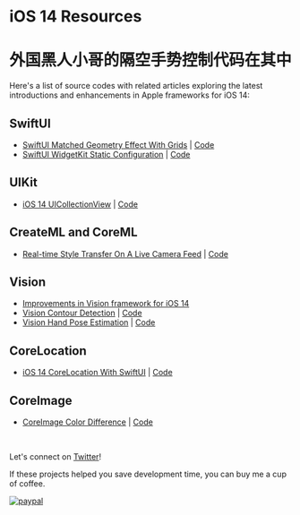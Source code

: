 # iOS 14 Resources

# 外国黑人小哥的隔空手势控制代码在其中

Here's a list of source codes with related articles exploring the latest introductions and enhancements in Apple frameworks for iOS 14:

## SwiftUI
* [SwiftUI Matched Geometry Effect With Grids](https://medium.com/better-programming/swiftuis-matchgeometryeffect-in-ios-14-ab701b2c99c3?source=friends_link&sk=04262ebfa8cd8324385710ac8725b855) | [Code](https://github.com/anupamchugh/iOS14-Resources/tree/master/SwiftUIMatchedGeometryEffect)
* [SwiftUI WidgetKit Static Configuration](https://medium.com/better-programming/introducing-ios-14-widgetkit-with-swiftui-a9cc473caa24?source=friends_link&sk=1784eafe9cb70a34d9b04a14942e82e7) | [Code](https://github.com/anupamchugh/iOS14-Resources/tree/master/iOS14WidgetKitStaticConfiguration)

## UIKit
* [iOS 14 UICollectionView](https://medium.com/better-programming/whats-new-in-ios-14s-uicollectionview-3c02b63f7a0f) | [Code](https://github.com/anupamchugh/iOS14-Resources/tree/master/iOSUICollectionView)

## CreateML and CoreML
* [Real-time Style Transfer On A Live Camera Feed](https://heartbeat.fritz.ai/train-and-run-a-create-ml-style-transfer-model-in-an-ios-camera-application-84aab3b85458) | [Code](https://github.com/anupamchugh/iOS14-Resources/tree/master/CreateMLVideoStyleTransfer)


## Vision
* [Improvements in Vision framework for iOS 14](https://heartbeat.fritz.ai/whats-new-in-the-vision-framework-in-ios-14-73d22a942ba5)
* [Vision Contour Detection](https://heartbeat.fritz.ai/new-in-ios-14-vision-contour-detection-68fd5849816e) | [Code](https://github.com/anupamchugh/iOS14-Resources/tree/master/iOS14VisionContourDetection)
* [Vision Hand Pose Estimation](https://heartbeat.fritz.ai/swipeless-tinder-using-ios-14-vision-hand-pose-estimation-64e5f00ce45c) | [Code](https://github.com/anupamchugh/iOS14-Resources/tree/master/iOS14VisionHandPoseSwipe)

## CoreLocation
* [iOS 14 CoreLocation With SwiftUI](https://medium.com/better-programming/handling-location-permissions-in-ios-14-2cdd411d3cca?source=friends_link&sk=24f62858903b4d41378812994ccde768) | [Code](https://github.com/anupamchugh/iOS14-Resources/tree/master/iOS14SwiftUICoreLocation)

## CoreImage
* [CoreImage Color Difference](https://towardsdatascience.com/image-difference-using-computer-vision-in-ios-14-7753b8d61e82) | [Code](https://github.com/anupamchugh/iOS14-Resources/tree/master/CoreImageAbsoluteColorDiff)





</br>

Let's connect on [Twitter](https://twitter.com/chughanupam)!

If these projects helped you save development time, you can buy me a cup of coffee.

[![paypal](https://www.paypalobjects.com/en_US/i/btn/btn_donateCC_LG.gif)](https://www.paypal.me/anupamchugh)

</a>
